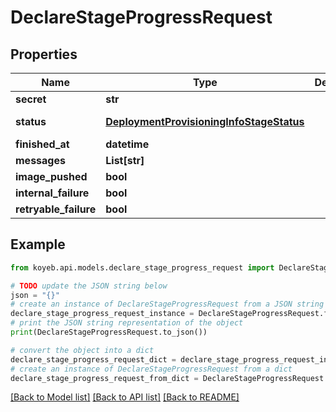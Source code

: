 # DeclareStageProgressRequest


## Properties

Name | Type | Description | Notes
------------ | ------------- | ------------- | -------------
**secret** | **str** |  | [optional] 
**status** | [**DeploymentProvisioningInfoStageStatus**](DeploymentProvisioningInfoStageStatus.md) |  | [optional] [default to DeploymentProvisioningInfoStageStatus.UNKNOWN]
**finished_at** | **datetime** |  | [optional] 
**messages** | **List[str]** |  | [optional] 
**image_pushed** | **bool** |  | [optional] 
**internal_failure** | **bool** |  | [optional] 
**retryable_failure** | **bool** |  | [optional] 

## Example

```python
from koyeb.api.models.declare_stage_progress_request import DeclareStageProgressRequest

# TODO update the JSON string below
json = "{}"
# create an instance of DeclareStageProgressRequest from a JSON string
declare_stage_progress_request_instance = DeclareStageProgressRequest.from_json(json)
# print the JSON string representation of the object
print(DeclareStageProgressRequest.to_json())

# convert the object into a dict
declare_stage_progress_request_dict = declare_stage_progress_request_instance.to_dict()
# create an instance of DeclareStageProgressRequest from a dict
declare_stage_progress_request_from_dict = DeclareStageProgressRequest.from_dict(declare_stage_progress_request_dict)
```
[[Back to Model list]](../README.md#documentation-for-models) [[Back to API list]](../README.md#documentation-for-api-endpoints) [[Back to README]](../README.md)


